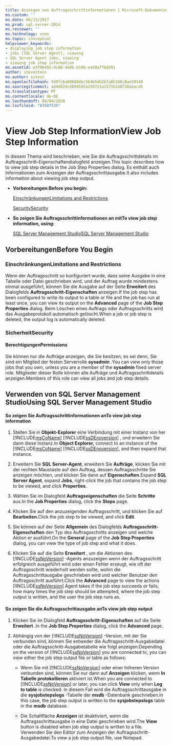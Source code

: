 ```yaml
---
title: Anzeigen von Auftragsschrittinformationen | Microsoft-Dokumentation
ms.custom: ''
ms.date: 06/13/2017
ms.prod: sql-server-2014
ms.reviewer: ''
ms.technology: ssms
ms.topic: conceptual
helpviewer_keywords:
- displaying job step information
- jobs [SQL Server Agent], viewing
- SQL Server Agent jobs, viewing
- viewing job step information
ms.assetid: e3f06492-dc86-4e06-b186-ea58aff6d591
author: stevestein
ms.author: sstein
ms.openlocfilehash: 5d9fc6a006884bc564b5db2bfa8b168c8ae59149
ms.sourcegitcommit: ad4d92dce894592a259721a1571b1d8736abacdb
ms.translationtype: MT
ms.contentlocale: de-DE
ms.lasthandoff: 08/04/2020
ms.locfileid: "87607535"
---
```

# <a name="view-job-step-information"></a><span data-ttu-id="1324f-102">View Job Step Information</span><span class="sxs-lookup"><span data-stu-id="1324f-102">View Job Step Information</span></span>
  <span data-ttu-id="1324f-103">In diesem Thema wird beschrieben, wie Sie die Auftragsschrittdetails im Auftragsschritt-Eigenschaftendialogfeld anzeigen.</span><span class="sxs-lookup"><span data-stu-id="1324f-103">This topic describes how to view job step details in the Job Step Properties dialog.</span></span> <span data-ttu-id="1324f-104">Es enthält auch Informationen zum Anzeigen der Auftragsschrittausgabe.</span><span class="sxs-lookup"><span data-stu-id="1324f-104">It also includes information about viewing job step output.</span></span>  
  
-   <span data-ttu-id="1324f-105">**Vorbereitungen:**</span><span class="sxs-lookup"><span data-stu-id="1324f-105">**Before you begin:**</span></span>  
  
     [<span data-ttu-id="1324f-106">Einschränkungen</span><span class="sxs-lookup"><span data-stu-id="1324f-106">Limitations and Restrictions</span></span>](#Restrictions)  
  
     [<span data-ttu-id="1324f-107">Security</span><span class="sxs-lookup"><span data-stu-id="1324f-107">Security</span></span>](#Security)  
  
-   <span data-ttu-id="1324f-108">**So zeigen Sie Auftragsschrittinformationen an mit**</span><span class="sxs-lookup"><span data-stu-id="1324f-108">**To view job step information, using:**</span></span>  
  
     [<span data-ttu-id="1324f-109">SQL Server Management Studio</span><span class="sxs-lookup"><span data-stu-id="1324f-109">SQL Server Management Studio</span></span>](#SSMS)  
  
##  <a name="before-you-begin"></a><a name="BeforeYouBegin"></a> <span data-ttu-id="1324f-110">Vorbereitungen</span><span class="sxs-lookup"><span data-stu-id="1324f-110">Before You Begin</span></span>  
  
###  <a name="limitations-and-restrictions"></a><a name="Restrictions"></a> <span data-ttu-id="1324f-111">Einschränkungen</span><span class="sxs-lookup"><span data-stu-id="1324f-111">Limitations and Restrictions</span></span>  
 <span data-ttu-id="1324f-112">Wenn der Auftragsschritt so konfiguriert wurde, dass seine Ausgabe in eine Tabelle oder Datei geschrieben wird, und der Auftrag wurde mindestens einmal ausgeführt, können Sie die Ausgabe auf der Seite **Erweitert** des Dialogfelds **Auftragsschritt-Eigenschaften** anzeigen.</span><span class="sxs-lookup"><span data-stu-id="1324f-112">If the job step has been configured to write its output to a table or file and the job has run at least once, you can view its output on the **Advanced** page of the **Job Step Properties** dialog.</span></span> <span data-ttu-id="1324f-113">Beim Löschen eines Auftrags oder Auftragsschritts wird das Ausgabeprotokoll automatisch gelöscht.</span><span class="sxs-lookup"><span data-stu-id="1324f-113">When a job or job step is deleted, the output log is automatically deleted.</span></span>  
  
###  <a name="security"></a><a name="Security"></a> <span data-ttu-id="1324f-114">Sicherheit</span><span class="sxs-lookup"><span data-stu-id="1324f-114">Security</span></span>  
  
####  <a name="permissions"></a><a name="Permissions"></a> <span data-ttu-id="1324f-115">Berechtigungen</span><span class="sxs-lookup"><span data-stu-id="1324f-115">Permissions</span></span>  
 <span data-ttu-id="1324f-116">Sie können nur die Aufträge anzeigen, die Sie besitzen, es sei denn, Sie sind ein Mitglied der festen Serverrolle **sysadmin** .</span><span class="sxs-lookup"><span data-stu-id="1324f-116">You can view only those jobs that you own, unless you are a member of the **sysadmin** fixed server role.</span></span> <span data-ttu-id="1324f-117">Mitglieder dieser Rolle können alle Aufträge und Auftragsschrittdetails anzeigen.</span><span class="sxs-lookup"><span data-stu-id="1324f-117">Members of this role can view all jobs and job step details.</span></span>  
  
##  <a name="using-sql-server-management-studio"></a><a name="SSMS"></a> <span data-ttu-id="1324f-118">Verwenden von SQL Server Management Studio</span><span class="sxs-lookup"><span data-stu-id="1324f-118">Using SQL Server Management Studio</span></span>  
  
#### <a name="to-view-job-step-information"></a><span data-ttu-id="1324f-119">So zeigen Sie Auftragsschrittinformationen an</span><span class="sxs-lookup"><span data-stu-id="1324f-119">To view job step information</span></span>  
  
1.  <span data-ttu-id="1324f-120">Stellen Sie in **Objekt-Explorer** eine Verbindung mit einer Instanz von her [!INCLUDE[msCoName](../../includes/msconame-md.md)] [!INCLUDE[ssDEnoversion](../../includes/ssdenoversion-md.md)] , und erweitern Sie dann diese Instanz.</span><span class="sxs-lookup"><span data-stu-id="1324f-120">In **Object Explorer,** connect to an instance of the [!INCLUDE[msCoName](../../includes/msconame-md.md)] [!INCLUDE[ssDEnoversion](../../includes/ssdenoversion-md.md)], and then expand that instance.</span></span>  
  
2.  <span data-ttu-id="1324f-121">Erweitern Sie **SQL Server-Agent**, erweitern Sie **Aufträge**, klicken Sie mit der rechten Maustaste auf den Auftrag, dessen Auftragsschritte Sie anzeigen möchten, und klicken Sie dann auf **Eigenschaften**.</span><span class="sxs-lookup"><span data-stu-id="1324f-121">Expand **SQL Server Agent**, expand **Jobs**, right-click the job that contains the job step to be viewed, and click **Properties**.</span></span>  
  
3.  <span data-ttu-id="1324f-122">Wählen Sie im Dialogfeld **Auftragseigenschaften** die Seite **Schritte** aus.</span><span class="sxs-lookup"><span data-stu-id="1324f-122">In the **Job Properties** dialog, click the **Steps** page.</span></span>  
  
4.  <span data-ttu-id="1324f-123">Klicken Sie auf den anzuzeigenden Auftragsschritt, und klicken Sie auf **Bearbeiten**.</span><span class="sxs-lookup"><span data-stu-id="1324f-123">Click the job step to be viewed, and click **Edit**.</span></span>  
  
5.  <span data-ttu-id="1324f-124">Sie können auf der Seite **Allgemein** des Dialogfelds **Auftragsschritt-Eigenschaften** den Typ des Auftragsschritts anzeigen und welche Aktion er ausführt.</span><span class="sxs-lookup"><span data-stu-id="1324f-124">On the **General** page of the **Job Step Properties** dialog, you can view the type of job step and what it does.</span></span>  
  
6.  <span data-ttu-id="1324f-125">Klicken Sie auf die Seite **Erweitert** , um die Aktionen des [!INCLUDE[ssNoVersion](../../includes/ssnoversion-md.md)] -Agents anzuzeigen wenn der Auftragsschritt erfolgreich ausgeführt wird oder einen Fehler erzeugt, wie oft der Auftragsschritt wiederholt werden sollte, wohin die Auftragsschrittausgabe geschrieben wird und welcher Benutzer den Auftragsschritt ausführt.</span><span class="sxs-lookup"><span data-stu-id="1324f-125">Click the **Advanced** page to view the actions [!INCLUDE[ssNoVersion](../../includes/ssnoversion-md.md)] Agent takes if the job step succeeds or fails, how many times the job step should be attempted, where the job step output is written, and the user the job step runs as.</span></span>  
  
#### <a name="to-view-job-step-output"></a><span data-ttu-id="1324f-126">So zeigen Sie die Auftragsschrittausgabe an</span><span class="sxs-lookup"><span data-stu-id="1324f-126">To view job step output</span></span>  
  
1.  <span data-ttu-id="1324f-127">Klicken Sie im Dialogfeld **Auftragsschritt-Eigenschaften** auf die Seite **Erweitert** .</span><span class="sxs-lookup"><span data-stu-id="1324f-127">In the **Job Step Properties** dialog, click the **Advanced** page.</span></span>  
  
2.  <span data-ttu-id="1324f-128">Abhängig von der [!INCLUDE[ssNoVersion](../../includes/ssnoversion-md.md)] -Version, mit der Sie verbunden sind, können Sie entweder die Auftragsschritt-Ausgabedatei oder die Auftragsschritt-Ausgabetabelle wie folgt anzeigen:</span><span class="sxs-lookup"><span data-stu-id="1324f-128">Depending on the version of [!INCLUDE[ssNoVersion](../../includes/ssnoversion-md.md)] you are connected to, you can view either the job step output file or table as follows:</span></span>  
  
    -   <span data-ttu-id="1324f-129">Wenn Sie mit [!INCLUDE[ssNoVersion](../../includes/ssnoversion-md.md)] oder einer höheren Version verbunden sind, können Sie nur dann auf **Anzeigen** klicken, wenn **In Tabelle protokollieren** aktiviert ist.</span><span class="sxs-lookup"><span data-stu-id="1324f-129">When you are connected to [!INCLUDE[ssNoVersion](../../includes/ssnoversion-md.md)] or later, you can click **View** only when **Log to table** is checked.</span></span> <span data-ttu-id="1324f-130">In diesem Fall wird die Auftragsschrittausgabe in die **sysjobstepslogs** -Tabelle der **msdb** -Datenbank geschrieben.</span><span class="sxs-lookup"><span data-stu-id="1324f-130">In this case, the job step output is written to the **sysjobstepslogs** table in the **msdb** database.</span></span>  
  
    -   <span data-ttu-id="1324f-131">Die Schaltfläche **Anzeigen** ist deaktiviert, wenn die Auftragsschrittausgabe in eine Datei geschrieben wird.</span><span class="sxs-lookup"><span data-stu-id="1324f-131">The **View** button is disabled when job step output is written to a file.</span></span> <span data-ttu-id="1324f-132">Verwenden Sie den Editor zum Anzeigen der Auftragsschritt-Ausgabedatei.</span><span class="sxs-lookup"><span data-stu-id="1324f-132">To view a job step output file, use Notepad.</span></span>  
  
  
